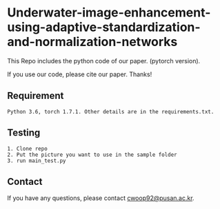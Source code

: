 # Underwater-image-enhancement-using-adaptive-standardization-and-normalization-networks

This Repo includes the python code of our paper. (pytorch version).

If you use our code, please cite our paper. Thanks!

## Requirement
```
Python 3.6, torch 1.7.1. Other details are in the requirements.txt.
```

## Testing
```
1. Clone repo
2. Put the picture you want to use in the sample folder
3. run main_test.py
```

## Contact
If you have any questions, please contact cwoop92@pusan.ac.kr.
